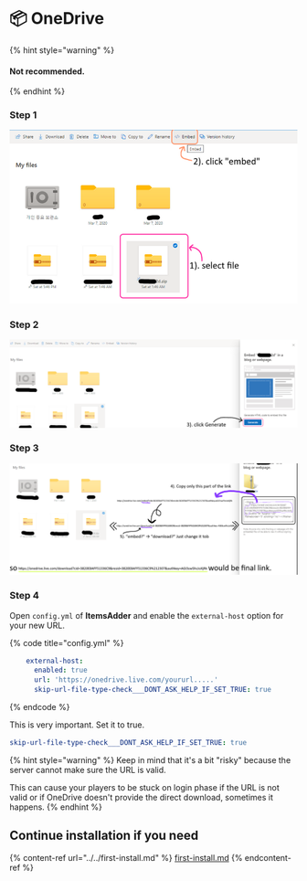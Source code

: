 # 📦 OneDrive

{% hint style="warning" %}
#### Not recommended.
{% endhint %}

### Step 1

![](<../../.gitbook/assets/image (105).png>)

### Step 2

![](<../../.gitbook/assets/image (41).png>)

### Step 3

![](<../../.gitbook/assets/image (52).png>)

### Step 4

Open `config.yml` of **ItemsAdder** and enable the `external-host` option for your new URL.

{% code title="config.yml" %}
```yaml
    external-host:
      enabled: true
      url: 'https://onedrive.live.com/yoururl.....'
      skip-url-file-type-check___DONT_ASK_HELP_IF_SET_TRUE: true
```
{% endcode %}

This is very important. Set it to true.

```yaml
skip-url-file-type-check___DONT_ASK_HELP_IF_SET_TRUE: true
```

{% hint style="warning" %}
Keep in mind that it's a bit "risky" because the server cannot make sure the URL is valid.

This can cause your players to be stuck on login phase if the URL is not valid or if OneDrive doesn't provide the direct download, sometimes it happens.
{% endhint %}

## Continue installation if you need

{% content-ref url="../../first-install.md" %}
[first-install.md](../../first-install.md)
{% endcontent-ref %}
